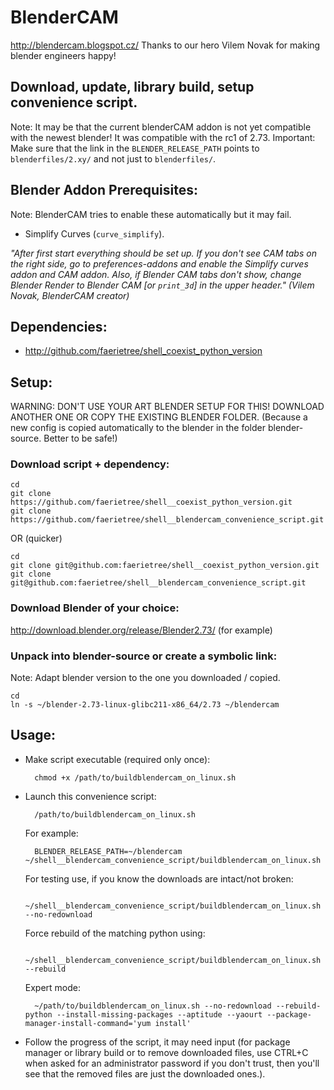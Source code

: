 BlenderCAM
=====
http://blendercam.blogspot.cz/
Thanks to our hero Vilem Novak for making blender engineers happy!

Download, update, library build, setup convenience script.
-----

Note: It may be that the current blenderCAM addon is not yet compatible with the newest blender! It was compatible with the rc1 of 2.73.
Important: Make sure that the link in the `BLENDER_RELEASE_PATH` points to `blenderfiles/2.xy/` and not just to `blenderfiles/`.

Blender Addon Prerequisites:
------
Note: BlenderCAM tries to enable these automatically but it may fail.
* Simplify Curves (`curve_simplify`).

*"After first start everything should be set up. If you don't see CAM tabs on the right side, go to preferences-addons and enable the Simplify curves addon and CAM addon. Also, if Blender CAM tabs don't show, change Blender Render to  Blender CAM [or `print_3d`] in the upper header." (Vilem Novak, BlenderCAM creator)*

Dependencies:
---
* http://github.com/faerietree/shell_coexist_python_version


Setup:
---
WARNING: DON'T USE YOUR ART BLENDER SETUP FOR THIS! DOWNLOAD ANOTHER ONE OR COPY THE EXISTING BLENDER FOLDER. (Because a new config is copied automatically to the blender in the folder blender-source. Better to be safe!)


### Download script + dependency:

    cd
    git clone https://github.com/faerietree/shell__coexist_python_version.git
    git clone https://github.com/faerietree/shell__blendercam_convenience_script.git

OR (quicker)

    cd
    git clone git@github.com:faerietree/shell__coexist_python_version.git
    git clone git@github.com:faerietree/shell__blendercam_convenience_script.git



### Download Blender of your choice:

http://download.blender.org/release/Blender2.73/ (for example)


### Unpack into blender-source or create a symbolic link:
Note: Adapt blender version to the one you downloaded / copied.

    cd
    ln -s ~/blender-2.73-linux-glibc211-x86_64/2.73 ~/blendercam

Usage:
---

* Make script executable (required only once):

        chmod +x /path/to/buildblendercam_on_linux.sh

* Launch this convenience script:

        /path/to/buildblendercam_on_linux.sh

    For example:

        BLENDER_RELEASE_PATH=~/blendercam ~/shell__blendercam_convenience_script/buildblendercam_on_linux.sh

    For testing use, if you know the downloads are intact/not broken:

        ~/shell__blendercam_convenience_script/buildblendercam_on_linux.sh --no-redownload

    Force rebuild of the matching python using:

        ~/shell__blendercam_convenience_script/buildblendercam_on_linux.sh --rebuild


    Expert mode:

        ~/path/to/buildblendercam_on_linux.sh --no-redownload --rebuild-python --install-missing-packages --aptitude --yaourt --package-manager-install-command='yum install'


* Follow the progress of the script, it may need input (for package manager or library build or to remove downloaded files, use CTRL+C when asked for an administrator password if you don't trust, then you'll see that the removed files are just the downloaded ones.).


